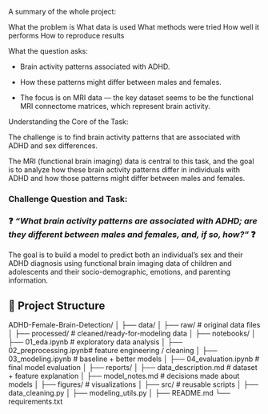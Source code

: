 A summary of the whole project:

What the problem is
What data is used
What methods were tried
How well it performs
How to reproduce results

What the question asks:

- Brain activity patterns associated with ADHD.

- How these patterns might differ between males and females.

- The focus is on MRI data — the key dataset seems to be the functional MRI connectome matrices, which represent brain activity.



Understanding the Core of the Task:

The challenge is to find brain activity patterns that are associated with ADHD and sex differences. 

The MRI (functional brain imaging) data is central to this task, and the goal is to analyze how these brain activity patterns differ in individuals with ADHD and how those patterns might differ between males and females.


### Challenge Question and Task:

### ❓ *“What brain activity patterns are associated with ADHD; are they different between males and females, and, if so, how?”* ❓

The goal is to build a model to predict both an individual’s sex and their ADHD diagnosis using functional brain imaging data of children and adolescents and their socio-demographic, emotions, and parenting information.



## 📁 Project Structure


ADHD-Female-Brain-Detection/
│
├── data/
│   ├── raw/                  # original data files
│   ├── processed/            # cleaned/ready-for-modeling data
│
├── notebooks/
│   ├── 01_eda.ipynb          # exploratory data analysis
│   ├── 02_preprocessing.ipynb# feature engineering / cleaning
│   ├── 03_modeling.ipynb     # baseline + better models
│   ├── 04_evaluation.ipynb   # final model evaluation
│
├── reports/
│   ├── data_description.md   # dataset + feature explanation
│   ├── model_notes.md        # decisions made about models
│   ├── figures/              # visualizations
│
├── src/                      # reusable scripts
│   ├── data_cleaning.py
│   ├── modeling_utils.py
│
├── README.md
└── requirements.txt
